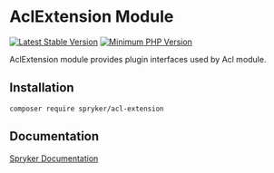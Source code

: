 # AclExtension Module
[![Latest Stable Version](https://poser.pugx.org/spryker/acl-extension/v/stable.svg)](https://packagist.org/packages/spryker/acl-extension)
[![Minimum PHP Version](https://img.shields.io/badge/php-%3E%3D%207.4-8892BF.svg)](https://php.net/)

AclExtension module provides plugin interfaces used by Acl module.

## Installation

```
composer require spryker/acl-extension
```

## Documentation

[Spryker Documentation](https://academy.spryker.com/developing_with_spryker/module_guide/modules.html)
